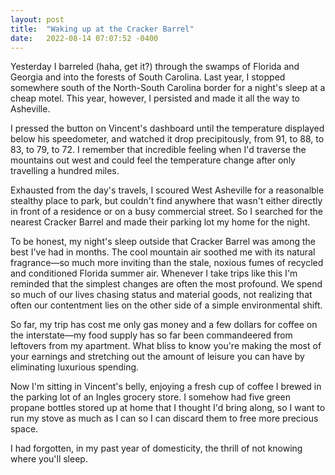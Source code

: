 ```yaml
---
layout: post
title:  "Waking up at the Cracker Barrel"
date:   2022-08-14 07:07:52 -0400
---
```


Yesterday I barreled (haha, get it?) through the swamps of Florida and
Georgia and into the forests of South Carolina. Last year, I stopped
somewhere south of the North-South Carolina border for a night's sleep at
a cheap motel. This year, however, I persisted and made it all the way to
Asheville.

I pressed the button on Vincent's dashboard until the temperature
displayed below his speedometer, and watched it drop precipitously, from
91, to 88, to 83, to 79, to 72. I remember that incredible feeling when
I'd traverse the mountains out west and could feel the temperature change
after only travelling a hundred miles.

Exhausted from the day's travels, I scoured West Asheville for
a reasonalble stealthy place to park, but couldn't find anywhere that
wasn't either directly in front of a residence or on a busy commercial
street. So I searched for the nearest Cracker Barrel and made their
parking lot my home for the night.

To be honest, my night's sleep outside that Cracker Barrel was among the
best I've had in months. The cool mountain air soothed me with its natural
fragrance—so much more inviting than the stale, noxious fumes of recycled
and conditioned Florida summer air. Whenever I take trips like this I'm
reminded that the simplest changes are often the most profound. We spend
so much of our lives chasing status and material goods, not realizing that
often our contentment lies on the other side of a simple environmental
shift.

So far, my trip has cost me only gas money and a few dollars for coffee on
the interstate—my food supply has so far been commandeered from leftovers
from my apartment. What bliss to know you're making the most of your
earnings and stretching out the amount of leisure you can have by
eliminating luxurious spending.

Now I'm sitting in Vincent's belly, enjoying a fresh cup of coffee
I brewed in the parking lot of an Ingles grocery store. I somehow had five
green propane bottles stored up at home that I thought I'd bring along, so
I want to run my stove as much as I can so I can discard them to free more
precious space.

I had forgotten, in my past year of domesticity, the thrill of not knowing
where you'll sleep. 
